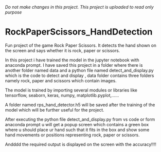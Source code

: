 *Do not make changes in this project. This project is uploaded to read only purpose*

# RockPaperScissors_HandDetection
Fun project of the game Rock Paper Scissors. It detects the hand shown on the screen and says whether it is rock, paper or scissors.

In this project i have trained the model in the jupyter notebook with anaconda prompt. I have saved this project in a folder where there is another folder named data and a python file named detect_and_display.py which is the code to detect and display , data folder contains three folders namely rock, paper and scissors which contain images.

The model is trained by importing several modules or libraries like tensorflow, seaborn, keras, numpy, matplotlib.pyplot,......

A folder named rps_hand_detector.h5 will be saved after the training of the model which will be further useful for the project.

After executing the python file detect_and_display.py from vs code or form anaconda prompt u will get a popup screen which contains a green box where u should place ur hand such that it fits in the box and show some hand movements or positions representing rock, paper or scissors.

Andddd the required output is displayed on the screen with the accuracy!!!!
